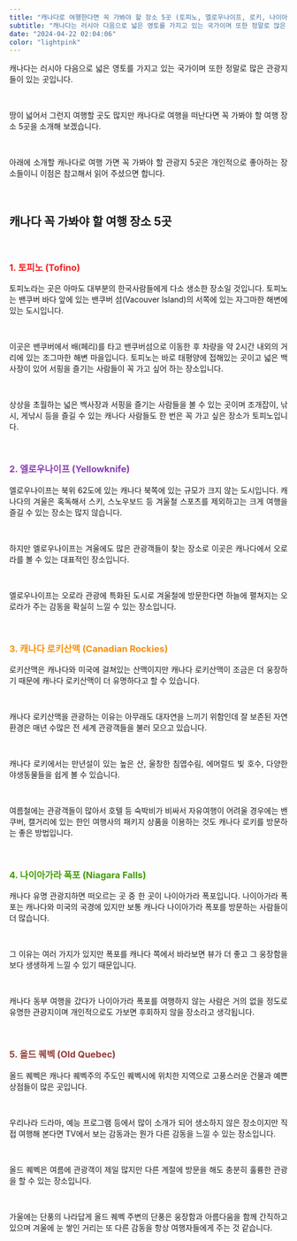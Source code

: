 ```yaml
---
title: "캐나다로 여행한다면 꼭 가봐야 할 장소 5곳 (토피노, 엘로우나이프, 로키, 나이아가라 폭포, 올드퀘벡)"
subtitle: "캐나다는 러시아 다음으로 넓은 영토를 가지고 있는 국가이며 또한 정말로 많은 관광지들이 있는 곳입니다. 캐나다는 땅이 넓어서 그런지 여행할 곳도 많습니다. 캐나다로 여행을 떠난다면 꼭 가봐야 할 여행 장소 5곳을 정리해서 소개하는 글입니다."
date: "2024-04-22 02:04:06"
color: "lightpink"
---
```




<p style="text-align: justify;" data-ke-size="size16">캐나다는 러시아 다음으로 넓은 영토를 가지고 있는 국가이며 또한 정말로 많은 관광지들이 있는 곳입니다.</p>
<p style="text-align: justify;" data-ke-size="size16"><br></p>
<p style="text-align: justify;" data-ke-size="size16">땅이 넓어서 그런지 여행할 곳도 많지만 캐나다로 여행을 떠난다면 꼭 가봐야 할 여행 장소 5곳을 소개해 보겠습니다.</p>
<p style="text-align: justify;" data-ke-size="size16"><br></p>
<p style="text-align: justify;" data-ke-size="size16">아래에 소개할 캐나다로 여행 가면 꼭 가봐야 할 관광지 5곳은 개인적으로 좋아하는 장소들이니 이점은 참고해서 읽어 주셨으면 합니다.</p>
<p style="text-align: justify;" data-ke-size="size16"><br></p>
<h2 style="text-align: justify;" data-ke-size="size26"><b>캐나다 꼭 가봐야 할 여행 장소 5곳</b></h2>
<p style="text-align: justify;" data-ke-size="size16"><br></p>
<h3 style="text-align: justify;" data-ke-size="size23"><span style="color: #ee2323;">1. 토피노 (Tofino)</span></h3>
<p style="text-align: justify;" data-ke-size="size16">토피노라는 곳은 아마도 대부분의 한국사람들에게 다소 생소한 장소일 것입니다. 토피노는 밴쿠버 바다 앞에 있는 밴쿠버 섬(Vacouver Island)의 서쪽에 있는 자그마한 해변에 있는 도시입니다.</p>
<p style="text-align: justify;" data-ke-size="size16"><br></p>
<p style="text-align: justify;" data-ke-size="size16">이곳은 밴쿠버에서 배(페리)를 타고 밴쿠버섬으로 이동한 후 차량을 약 2시간 내외의 거리에 있는 조그마한 해변 마을입니다. 토피노는 바로 태평양에 접해있는 곳이고 넓은 백사장이 있어 서핑을 즐기는 사람들이 꼭 가고 싶어 하는 장소입니다.</p>
<p style="text-align: justify;" data-ke-size="size16"><br></p>
<p style="text-align: justify;" data-ke-size="size16">상상을 초월하는 넓은 백사장과 서핑을 즐기는 사람들을 볼 수 있는 곳이며 조개잡이, 낚시, 게낚시 등을 즐길 수 있는 캐나다 사람들도 한 번은 꼭 가고 싶은 장소가 토피노입니다.</p>
<p style="text-align: justify;" data-ke-size="size16"><br></p>
<h3 style="text-align: justify;" data-ke-size="size23"><span style="color: #8a3db6;">2. 엘로우나이프 (Yellowknife)</span></h3>
<p style="text-align: justify;" data-ke-size="size16">엘로우나이프는 북위 62도에 있는 캐나다 북쪽에 있는 규모가 크지 않는 도시입니다. 캐나다의 겨울은 혹독해서 스키, 스노우보드 등 겨울철 스포츠를 제외하고는 크게 여행을 즐길 수 있는 장소는 많지 않습니다.</p>
<p style="text-align: justify;" data-ke-size="size16"><br></p>
<p style="text-align: justify;" data-ke-size="size16">하지만 엘로우나이프는 겨울에도 많은 관광객들이 찾는 장소로 이곳은 캐나다에서 오로라를 볼 수 있는 대표적인 장소입니다.</p>
<p style="text-align: justify;" data-ke-size="size16"><br></p>
<p style="text-align: justify;" data-ke-size="size16">엘로우나이프는 오로라 관광에 특화된 도시로 겨울철에 방문한다면 하늘에 펼쳐지는 오로라가 주는 감동을 확실히 느낄 수 있는 장소입니다.</p>
<p style="text-align: justify;" data-ke-size="size16"><br></p>
<h3 style="text-align: justify;" data-ke-size="size23"><span style="color: #f89009;">3. 캐나다 로키산맥 (Canadian Rockies)</span></h3>
<p style="text-align: justify;" data-ke-size="size16">로키산맥은 캐나다와 미국에 걸쳐있는 산맥이지만 캐나다 로키산맥이 조금은 더 웅장하기 때문에 캐나다 로키산맥이 더 유명하다고 할 수 있습니다.</p>
<p style="text-align: justify;" data-ke-size="size16"><br></p>
<p style="text-align: justify;" data-ke-size="size16">캐나다 로키산맥을 관광하는 이유는 아무래도 대자연을 느끼기 위함인데 잘 보존된 자연환경은 매년 수많은 전 세계 관광객들을 불러 모으고 있습니다.</p>
<p style="text-align: justify;" data-ke-size="size16"><br></p>
<p style="text-align: justify;" data-ke-size="size16">캐나다 로키에서는 만년설이 있는 높은 산, 울창한 침엽수림, 에머럴드 빛 호수, 다양한 야생동물들을 쉽게 볼 수 있습니다.</p>
<p style="text-align: justify;" data-ke-size="size16"><br></p>
<p style="text-align: justify;" data-ke-size="size16">여름철에는 관광객들이 많아서 호텔 등 숙박비가 비싸서 자유여행이 어려울 경우에는 밴쿠버, 캘거리에 있는 한인 여행사의 패키지 상품을 이용하는 것도 캐나다 로키를 방문하는 좋은 방법입니다.</p>
<p style="text-align: justify;" data-ke-size="size16"><br></p>
<h3 style="text-align: justify;" data-ke-size="size23"><span style="color: #409d00;">4. 나이아가라 폭포 (Niagara Falls)</span></h3>
<p style="text-align: justify;" data-ke-size="size16">캐나다 유명 관광지하면 떠오르는 곳 중 한 곳이 나이아가라 폭포입니다. 나이아가라 폭포는 캐나다와 미국의 국경에 있지만 보통 캐나다 나이아가라 폭포를 방문하는 사람들이 더 많습니다.</p>
<p style="text-align: justify;" data-ke-size="size16"><br></p>
<p style="text-align: justify;" data-ke-size="size16">그 이유는 여러 가지가 있지만 폭포를 캐나다 쪽에서 바라보면 뷰가 더 좋고 그 웅장함을 보다 생생하게 느낄 수 있기 때문입니다.</p>
<p style="text-align: justify;" data-ke-size="size16"><br></p>
<p style="text-align: justify;" data-ke-size="size16">캐나다 동부 여행을 갔다가 나이아가라 폭포를 여행하지 않는 사람은 거의 없을 정도로 유명한 관광지이며 개인적으로도 가보면 후회하지 않을 장소라고 생각됩니다.</p>
<p style="text-align: justify;" data-ke-size="size16"><br></p>
<h3 style="text-align: justify;" data-ke-size="size23"><span style="color: #953b34;">5. 올드 퀘벡 (Old Quebec)</span></h3>
<p style="text-align: justify;" data-ke-size="size16">올드 퀘벡은 캐나다 퀘벡주의 주도인 퀘벡시에 위치한 지역으로 고풍스러운 건물과 예쁜 상점들이 많은 곳입니다.</p>
<p style="text-align: justify;" data-ke-size="size16"><br></p>
<p style="text-align: justify;" data-ke-size="size16">우리나라 드라마, 예능 프로그램 등에서 많이 소개가 되어 생소하지 않은 장소이지만 직접 여행해 본다면 TV에서 보는 감동과는 뭔가 다른 감동을 느낄 수 있는 장소입니다.</p>
<p style="text-align: justify;" data-ke-size="size16"><br></p>
<p style="text-align: justify;" data-ke-size="size16">올드 퀘벡은 여름에 관광객이 제일 많지만 다른 계절에 방문을 해도 충분히 훌륭한 관광을 할 수 있는 장소입니다.</p>
<p style="text-align: justify;" data-ke-size="size16"><br></p>
<p style="text-align: justify;" data-ke-size="size16">가울에는 단풍의 나라답게 올드 퀘벡 주변의 단풍은 웅장함과 아름다움을 함께 간직하고 있으며 겨울에 눈 쌓인 거리는 또 다른 감동을 항상 여행자들에게 주는 것 같습니다.</p>
<p style="text-align: justify;" data-ke-size="size16"><br></p>
